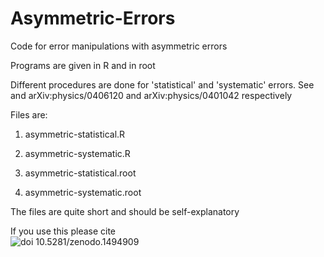 # Asymmetric-Errors

Code for error manipulations with asymmetric errors

Programs are given in R and in root

Different procedures are done for 'statistical' and 'systematic' errors.
See and arXiv:physics/0406120 and arXiv:physics/0401042 respectively

Files are:

1. asymmetric-statistical.R

2. asymmetric-systematic.R

3. asymmetric-statistical.root

4. asymmetric-systematic.root

The files are quite short and should be self-explanatory

If you use this please cite  
![doi 10.5281/zenodo.1494909 ](https://zenodo.org/badge/158817258.svg)

